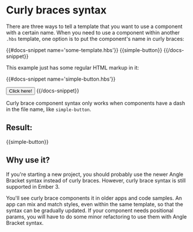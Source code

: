 # Curly braces syntax

There are three ways to tell a template that you want to use a component with a certain name. When you need to use a component within another `.hbs` template, one option is to put the component's name in curly braces:

{{#docs-snippet name='some-template.hbs'}}
{{simple-button}}
{{/docs-snippet}}

This example just has some regular HTML markup in it:

{{#docs-snippet name='simple-button.hbs'}}
<!-- simple-button.hbs -->
<button class="my-button">Click here!</button>
{{/docs-snippet}}

Curly brace component syntax only works when components have a dash in the file name, like `simple-button`.

## Result:

{{simple-button}}

## Why use it?

If you're starting a new project, you should probably use the newer Angle Bracket syntax instead of curly braces.
However, curly brace syntax is still supported in Ember 3. 

You'll see curly brace components it in older apps and code samples. An app can mix and match styles, even within the same template, so that the syntax can be gradually updated. If your component needs positional params, you will have to do some minor refactoring to use them with Angle Bracket syntax.
